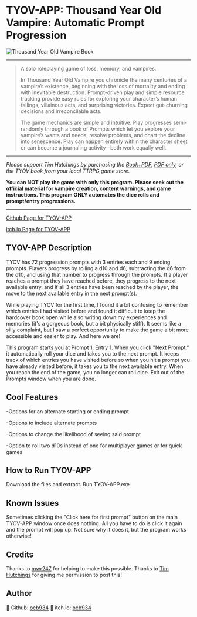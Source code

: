 
# TYOV-APP: Thousand Year Old Vampire: Automatic Prompt Progression

![Thousand Year Old Vampire Book](https://matthewjconstantine.com/wp-content/uploads/2022/09/thousand-year-old-vampire-cover.png "Thousand Year Old Vampire")

___

> A solo roleplaying game of loss, memory, and vampires.
>
> In Thousand Year Old Vampire you chronicle the many centuries of a vampire’s existence, beginning with the loss of mortality and ending with inevitable destruction. Prompt-driven play and simple resource tracking provide easy rules for exploring your character’s human failings, villainous acts, and surprising victories.  Expect gut-churning decisions and irreconcilable acts.
> 
> The game mechanics are simple and intuitive. Play progresses semi-randomly through a book of Prompts which let you explore your vampire’s wants and needs, resolve problems, and chart the decline into senescence. Play can happen entirely within the character sheet or can become a journaling activity--both work equally well.

___

*Please support Tim Hutchings by purchasing the [Book+PDF](https://thousandyearoldvampire.com/collections/basic-book-selection/products/thousand-year-old-vampire), [PDF only](https://thousandyearoldvampire.com/collections/basic-book-selection/products/thousand-year-old-vampire-pdf-only), or the TYOV book from your local TTRPG game store.*

**You can NOT play the game with only this program. Please seek out the official material for vampire creation, content warnings, and game instructions. This program ONLY automates the dice rolls and prompt/entry progressions.**

___

[Github Page for TYOV-APP​](https://github.com/ocb934/TYOV-APP)

[itch.io Page for TYOV-APP​](https://ocb934.itch.io/tyov-app)

## TYOV-APP Description
TYOV has 72 progression prompts with 3 entries each and 9 ending prompts. Players progress by rolling a d10 and d6, subtracting the d6 from the d10, and using that number to progress through the prompts. If a player reaches a prompt they have reached before, they progress to the next available entry, and if all 3 entries have been reached by the player, the move to the next available entry in the next prompt(s).

While playing TYOV for the first time, I found it a bit confusing to remember which entries I had visited before and found it difficult to keep the hardcover book open while also writing down my experiences and memories (it's a gorgeous book, but a bit physically stiff). It seems like a silly complaint, but I saw a perfect opportunity to make the game a bit more accessible and easier to play. And here we are!

This program starts you at Prompt 1, Entry 1. When you click "Next Prompt," it automatically roll your dice and takes you to the next prompt. It keeps track of which entries you have visited before so when you hit a prompt you have already visited before, it takes you to the next available entry. When you reach the end of the game, you no longer can roll dice. Exit out of the Prompts window when you are done.

## Cool Features

-​Options for an alternate starting or ending prompt

-Options to include alternate prompts

-Options to change the likelihood of seeing said prompt

-Option to roll two d10s instead of one for multiplayer games or for quick games

## How to Run TYOV-APP
Download the files and extract. Run TYOV-APP.exe

## Known Issues
Sometimes clicking the "Click here for first prompt" button on the main TYOV-APP window once does nothing. All you have to do is click it again and the prompt will pop up. Not sure why it does it, but the program works otherwise!

## Credits
  Thanks to [mwr247](https://github.com/mwr247) for helping to make this possible.
  Thanks to [Tim Hutchings](https://thousandyearoldvampire.com/) for giving me permission to post this!

## Author
  👤 Github: [ocb934](https://github.com/ocb934)
  👤 itch.io: [ocb934](https://ocb934.itch.io/)
